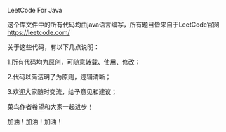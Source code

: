 LeetCode For Java

这个库文件中的所有代码均由java语言编写，所有题目皆来自于LeetCode官网 https://leetcode.com/

关于这些代码，有以下几点说明：

1.所有代码均为原创，可随意转载、使用、修改；

2.代码以简洁明了为原则，逻辑清晰；

3.欢迎大家随时交流，给予意见和建议；

菜鸟作者希望和大家一起进步！

加油！加油！加油！
